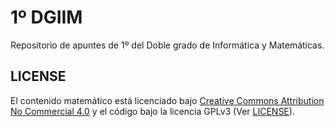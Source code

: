 # 1º DGIIM

Repositorio de apuntes de 1º del Doble grado de Informática y Matemáticas.

## LICENSE

El contenido matemático está licenciado bajo [Creative Commons Attribution No Commercial
4.0](http://creativecommons.org/licenses/by-nc-sa/4.0/) y el código bajo la licencia GPLv3
(Ver [LICENSE](LICENSE)).
